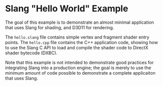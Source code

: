 Slang "Hello World" Example
===========================

The goal of this example is to demonstrate an almost minimal application that uses Slang for shading, and D3D11 for rendering.

The `hello.slang` file contains simple vertex and fragment shader entry points.
The `hello.cpp` file contains the C++ application code, showing how to use the Slang C API to load and compile the shader code to DirectX shader bytecode (DXBC).

Note that this example is not intended to demonstrate good practices for integrating Slang into a production engine; the goal is merely to use the minimum amount of code possible to demonstrate a complete applicaiton that uses Slang.
